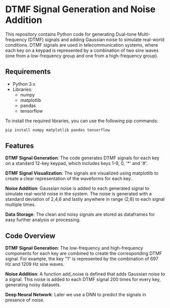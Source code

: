 # DTMF Signal Generation and Noise Addition

This repository contains Python code for generating Dual-tone Multi-frequency (DTMF) signals and adding Gaussian noise to simulate real-world conditions. DTMF signals are used in telecommunication systems, where each key on a keypad is represented by a combination of two sine waves (one from a low-frequency group and one from a high-frequency group).

## Requirements

- Python 3.x
- Libraries:
  - numpy
  - matplotlib
  - pandas
  - tensorflow

To install the required libraries, you can use the following pip commands:

```bash
pip install numpy matplotlib pandas tensorflow
```

## Features

__DTMF Signal Generation__: The code generates DTMF signals for each key on a standard 12-key keypad, which includes keys 1-9, 0, '*' and '#'.

__DTMF Signal Visualization__: The signals are visualized using matplotlib to create a clear representation of the waveforms for each key.

__Noise Addition__: Gaussian noise is added to each generated signal to simulate real-world noise in the system. The noise is generated with a standard deviation of 2,4,6 and lastly anywhere in range (2,6) to each signal multiple times.

__Data Storage__: The clean and noisy signals are stored as dataframes for easy further analysis or processing.

## Code Overview

__DTMF Signal Generation__: The low-frequency and high-frequency components for each key are combined to create the corresponding DTMF signal. For example, the key "1" is represented by the combination of 697 Hz and 1209 Hz sine waves.

**Noise Addition**: A function add_noise is defined that adds Gaussian noise to a signal. This noise is added to each DTMF signal 200 times for every key, generating noisy datasets.

**Deep Neural Network**: Later we use a DNN to predict the signals in presence of noise.